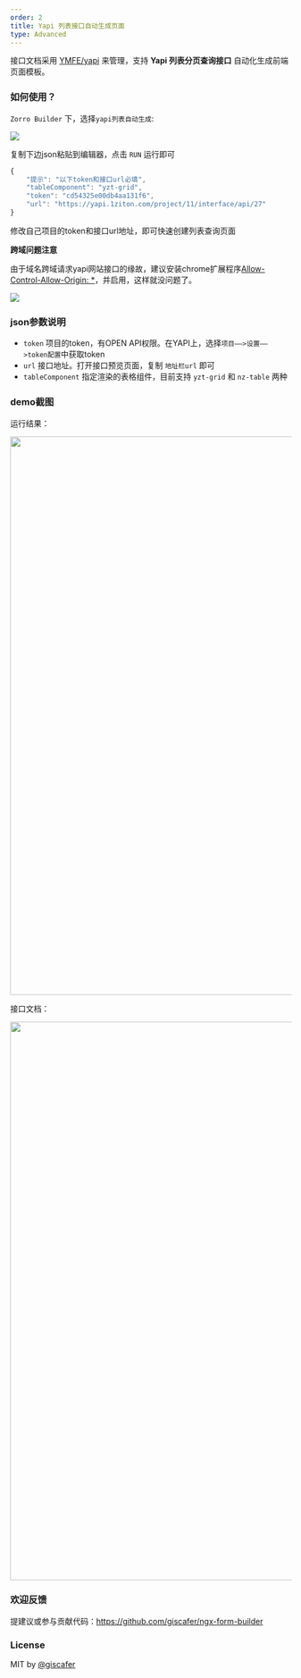 ```yaml
---
order: 2
title: Yapi 列表接口自动生成页面
type: Advanced
---
```


接口文档采用 [YMFE/yapi](https://github.com/YMFE/yapi) 来管理，支持 **Yapi 列表分页查询接口** 自动化生成前端页面模板。


### 如何使用？


`Zorro Builder` 下，选择`yapi列表自动生成`:

![](https://raw.githubusercontent.com/giscafer/ngx-form-builder/master/src/app/document/images/yapi-sample.png)

复制下边json粘贴到编辑器，点击 `RUN` 运行即可

```js
{
    "提示": "以下token和接口url必填",
    "tableComponent": "yzt-grid",
    "token": "cd54325e00db4aa131f6",
    "url": "https://yapi.1ziton.com/project/11/interface/api/27"
}

```

修改自己项目的token和接口url地址，即可快速创建列表查询页面


**跨域问题注意**

由于域名跨域请求yapi网站接口的缘故，建议安装chrome扩展程序[Allow-Control-Allow-Origin: *](https://chrome.google.com/webstore/detail/allow-control-allow-origi/nlfbmbojpeacfghkpbjhddihlkkiljbi)，并启用，这样就没问题了。

![](https://raw.githubusercontent.com/giscafer/ngx-form-builder/master/src/app/document/images/cors.png)



### json参数说明

- `token` 项目的token，有OPEN API权限。在YAPI上，选择`项目——>设置——>token配置`中获取token
- `url` 接口地址。打开接口预览页面，复制 `地址栏url` 即可
- `tableComponent` 指定渲染的表格组件，目前支持 `yzt-grid` 和 `nz-table` 两种


### demo截图

运行结果：

<img src="https://raw.githubusercontent.com/giscafer/ngx-form-builder/master/src/app/document/images/demo2.png" width="1000px"/>


接口文档：

<img src="https://raw.githubusercontent.com/giscafer/ngx-form-builder/master/src/app/document/images/demo1.png" width="1000px"/>

### 欢迎反馈

提建议或参与贡献代码：https://github.com/giscafer/ngx-form-builder

### License

MIT by [@giscafer](https://github.com/giscafer)


